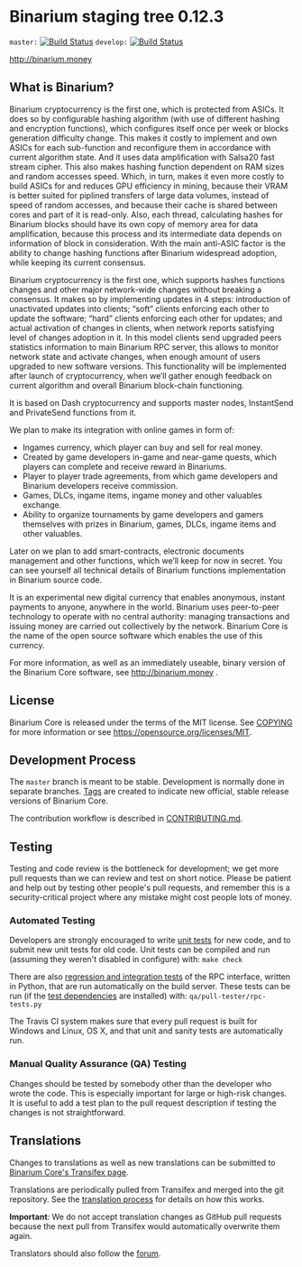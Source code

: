 Binarium staging tree 0.12.3
===============================

`master:` [![Build Status](https://travis-ci.org/dashpay/dash.svg?branch=master)](https://travis-ci.org/dashpay/dash) `develop:` [![Build Status](https://travis-ci.org/dashpay/dash.svg?branch=develop)](https://travis-ci.org/dashpay/dash/branches)

http://binarium.money


What is Binarium?
----------------

Binarium cryptocurrency is the first one, which is protected from ASICs. It does so by configurable hashing algorithm (with use of different hashing and encryption functions), which configures itself once per week or blocks generation difficulty change. This makes it costly to implement and own ASICs for each sub-function and reconfigure them in accordance with current algorithm state. And it uses data amplification with Salsa20 fast stream cipher. This also makes hashing function dependent on RAM sizes and random accesses speed. Which, in turn, makes it even more costly to build ASICs for and reduces GPU efficiency in mining, because their VRAM is better suited for piplined transfers of large data volumes, instead of speed of random accesses, and because their cache is shared between cores and part of it is read-only. Also, each thread, calculating hashes for Binarium blocks should have its own copy of memory area for data amplification, because this process and its intermediate data depends on information of block in consideration. With the main anti-ASIC factor is the ability to change hashing functions after Binarium widespread adoption, while keeping its current consensus.

Binarium cryptocurrency is the first one, which supports hashes functions changes and other major network-wide changes without breaking a consensus. It makes so by implementing updates in 4 steps: introduction of unactivated updates into clients; “soft” clients enforcing each other to update the software; “hard” clients enforcing each other for updates; and actual activation of changes in clients, when network reports satisfying level of changes adoption in it. In this model clients send upgraded peers statistics information to main Binarium RPC server, this allows to monitor network state and activate changes, when enough amount of users upgraded to new software versions. This functionality will be implemented after launch of cryptocurrency, when we’ll gather enough feedback on current algorithm and overall Binarium block-chain functioning.

It is based on Dash cryptocurrency and supports master nodes, InstantSend and PrivateSend functions from it.

We plan to make its integration with online games in form of:

- Ingames currency, which player can buy and sell for real money.
- Created by game developers in-game and near-game quests, which players can complete and receive reward in Binariums.
- Player to player trade agreements, from which game developers and Binarium developers receive commission.
- Games, DLCs, ingame items, ingame money and other valuables exchange.
- Ability to organize tournaments by game developers and gamers themselves with prizes in Binarium, games, DLCs, ingame items and other valuables.

Later on we plan to add smart-contracts, electronic documents management and other functions, which we’ll keep for now in secret. You can see yourself all technical details of Binarium functions implementation in Binarium source code.

It is an experimental new digital currency that enables anonymous, instant
payments to anyone, anywhere in the world. Binarium uses peer-to-peer technology
to operate with no central authority: managing transactions and issuing money
are carried out collectively by the network. Binarium Core is the name of the open
source software which enables the use of this currency.

For more information, as well as an immediately useable, binary version of
the Binarium Core software, see http://binarium.money .


License
-------

Binarium Core is released under the terms of the MIT license. See [COPYING](COPYING) for more
information or see https://opensource.org/licenses/MIT.

Development Process
-------------------

The `master` branch is meant to be stable. Development is normally done in separate branches.
[Tags](https://github.com/binariumpay/binarium/tags) are created to indicate new official,
stable release versions of Binarium Core.

The contribution workflow is described in [CONTRIBUTING.md](CONTRIBUTING.md).

Testing
-------

Testing and code review is the bottleneck for development; we get more pull
requests than we can review and test on short notice. Please be patient and help out by testing
other people's pull requests, and remember this is a security-critical project where any mistake might cost people
lots of money.

### Automated Testing

Developers are strongly encouraged to write [unit tests](/doc/unit-tests.md) for new code, and to
submit new unit tests for old code. Unit tests can be compiled and run
(assuming they weren't disabled in configure) with: `make check`

There are also [regression and integration tests](/qa) of the RPC interface, written
in Python, that are run automatically on the build server.
These tests can be run (if the [test dependencies](/qa) are installed) with: `qa/pull-tester/rpc-tests.py`

The Travis CI system makes sure that every pull request is built for Windows
and Linux, OS X, and that unit and sanity tests are automatically run.

### Manual Quality Assurance (QA) Testing

Changes should be tested by somebody other than the developer who wrote the
code. This is especially important for large or high-risk changes. It is useful
to add a test plan to the pull request description if testing the changes is
not straightforward.

Translations
------------

Changes to translations as well as new translations can be submitted to
[Binarium Core's Transifex page](https://www.transifex.com/projects/p/binarium/).

Translations are periodically pulled from Transifex and merged into the git repository. See the
[translation process](doc/translation_process.md) for details on how this works.

**Important**: We do not accept translation changes as GitHub pull requests because the next
pull from Transifex would automatically overwrite them again.

Translators should also follow the [forum](http://binarium.money/forum/topic/binarium-worldwide-collaboration.88/).
